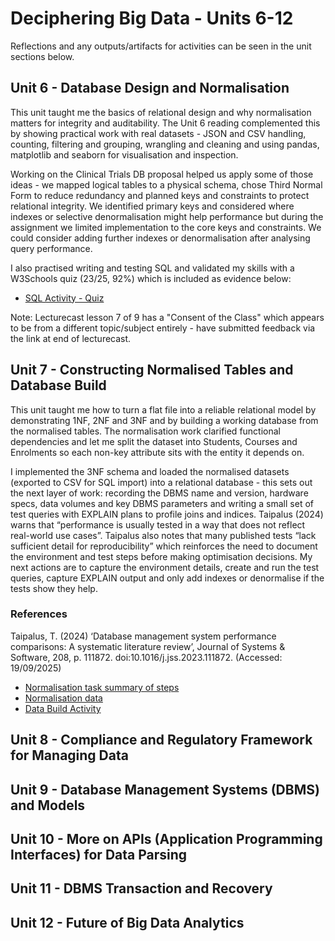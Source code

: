 # Deciphering Big Data - Units 6-12

Reflections and any outputs/artifacts for activities can be seen in the unit sections below.

## Unit 6 - Database Design and Normalisation

This unit taught me the basics of relational design and why normalisation matters for integrity and auditability. The Unit 6 reading complemented this by showing practical work with real datasets - JSON and CSV handling, counting, filtering and grouping, wrangling and cleaning and using pandas, matplotlib and seaborn for visualisation and inspection. 

Working on the Clinical Trials DB proposal helped us apply some of those ideas - we mapped logical tables to a physical schema, chose Third Normal Form to reduce redundancy and planned keys and constraints to protect relational integrity. We identified primary keys and considered where indexes or selective denormalisation might help performance but during the assignment we limited implementation to the core keys and constraints. We could consider adding further indexes or denormalisation after analysing query performance.

I also practised writing and testing SQL and validated my skills with a W3Schools quiz (23/25, 92%) which is included as evidence below:

- [SQL Activity - Quiz](/images/sql_activity.png)

Note: Lecturecast lesson 7 of 9 has a "Consent of the Class" which appears to be from a different topic/subject entirely - have submitted feedback via the link at end of lecturecast.



## Unit 7 - Constructing Normalised Tables and Database Build

This unit taught me how to turn a flat file into a reliable relational model by demonstrating 1NF, 2NF and 3NF and by building a working database from the normalised tables. The normalisation work clarified functional dependencies and let me split the dataset into Students, Courses and Enrolments so each non-key attribute sits with the entity it depends on.

I implemented the 3NF schema and loaded the normalised datasets (exported to CSV for SQL import) into a relational database - this sets out the next layer of work: recording the DBMS name and version, hardware specs, data volumes and key DBMS parameters and writing a small set of test queries with EXPLAIN plans to profile joins and indices. Taipalus (2024) warns that “performance is usually tested in a way that does not reflect real-world use cases”. Taipalus also notes that many published tests “lack sufficient detail for reproducibility” which reinforces the need to document the environment and test steps before making optimisation decisions. My next actions are to capture the environment details, create and run the test queries, capture EXPLAIN output and only add indexes or denormalise if the tests show they help.

### References

Taipalus, T. (2024) ‘Database management system performance comparisons: A systematic literature review’, Journal of Systems & Software, 208, p. 111872. doi:10.1016/j.jss.2023.111872. (Accessed: 19/09/2025)

- [Normalisation task summary of steps](/pdf/Normalisation_Task.pdf)
- [Normalisation data](/pdf/Student_Data_Normalisation_Task_v1.xlsx)
- [Data Build Activity](/images/data_build_activity.PNG)

## Unit 8 - Compliance and Regulatory Framework for Managing Data


## Unit 9 - Database Management Systems (DBMS) and Models


## Unit 10 - More on APIs (Application Programming Interfaces) for Data Parsing


## Unit 11 - DBMS Transaction and Recovery


## Unit 12 - Future of Big Data Analytics


